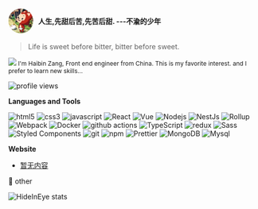 <h4 style="display:flex;align-items:center">
  <img style="border-radius:50%;margin-right:10px" src="/assets/juvenile.jpeg" alt="Hi" width="" height="50" />
  <span>人生,先甜后苦,先苦后甜. ---不渝的少年</span>
</h4>

> Life is sweet before bitter, bitter before sweet.

<p style="font-size:12px">
  <img src="https://raw.githubusercontent.com/iampavangandhi/iampavangandhi/master/gifs/Hi.gif" width="30px">  I'm Haibin Zang, Front end engineer from China. This is my favorite interest. and I prefer to learn new skills...
</p>

![profile views](https://komarev.com/ghpvc/?username=hideInEye&style=plastic)

**Languages and Tools**

<p>
<img alt="html5" src="https://img.shields.io/badge/-HTML5-E34F26?style=flat-square&logo=html5&logoColor=white" />
<img alt="css3" src="https://img.shields.io/badge/-CSS3-E34F26?style=flat-square&logo=css3&logoColor=white" />
<img alt="javascript" src="https://img.shields.io/badge/-JavaScript-E34F26?style=flat-square&logo=javascript&logoColor=white" />
<img alt="React" src="https://img.shields.io/badge/-React-45b8d8?style=flat-square&logo=react&logoColor=white" />
<img alt="Vue" src="https://img.shields.io/badge/-Vue.js-45b8d8?style=flat-square&logo=Vue&logoColor=white" />
<img alt="Nodejs" src="https://img.shields.io/badge/-Nodejs-43853d?style=flat-square&logo=Node.js&logoColor=white" />
<img alt="NestJs" src="https://img.shields.io/badge/-NestJs-ea2845?style=flat-square&logo=nestjs&logoColor=white" />
<img alt="Rollup" src="https://img.shields.io/badge/-Rollup-EC4A3F?style=flat-square&logo=rollup.js&logoColor=white" />
<img alt="Webpack" src="https://img.shields.io/badge/-Webpack-8DD6F9?style=flat-square&logo=webpack&logoColor=white" /> 
<img alt="Docker" src="https://img.shields.io/badge/-Docker-46a2f1?style=flat-square&logo=docker&logoColor=white" />
<img alt="github actions" src="https://img.shields.io/badge/-Github_Actions-2088FF?style=flat-square&logo=github-actions&logoColor=white" />
<!-- <img alt="Google Cloud Platform" src="https://img.shields.io/badge/-Google_Cloud_Platform-1a73e8?style=flat-square&logo=google-cloud&logoColor=white" /> -->
<img alt="TypeScript" src="https://img.shields.io/badge/-TypeScript-007ACC?style=flat-square&logo=typescript&logoColor=white" />
<!-- <img alt="Insomnia" src="https://img.shields.io/badge/-Insomnia-5849BE?style=flat-square&logo=insomnia&logoColor=white" /> -->
<!-- <img alt="Apollo" src="https://img.shields.io/badge/-Apollo%20GraphQL-311C87?style=flat-square&logo=apollo-graphql&logoColor=white" /> -->
<!-- <img alt="Heroku" src="https://img.shields.io/badge/-Heroku-430098?style=flat-square&logo=heroku&logoColor=white" /> -->
<img alt="redux" src="https://img.shields.io/badge/-Redux-764ABC?style=flat-square&logo=redux&logoColor=white" />
<!-- <img alt="ReactiveX" src="https://img.shields.io/badge/-RxJs-B7178C?style=flat-square&logo=reactivex&logoColor=white" /> -->
<!-- <img alt="GraphQL" src="https://img.shields.io/badge/-GraphQL-E10098?style=flat-square&logo=graphql&logoColor=white" /> -->
<img alt="Sass" src="https://img.shields.io/badge/-Sass-CC6699?style=flat-square&logo=sass&logoColor=white" />
<img alt="Styled Components" src="https://img.shields.io/badge/-Styled_Components-db7092?style=flat-square&logo=styled-components&logoColor=white" />
<img alt="git" src="https://img.shields.io/badge/-Git-F05032?style=flat-square&logo=git&logoColor=white" />
<!-- <img alt="angular" src="https://img.shields.io/badge/-Angular-DD0031?style=flat-square&logo=angular&logoColor=white" /> -->
<img alt="npm" src="https://img.shields.io/badge/-NPM-CB3837?style=flat-square&logo=npm&logoColor=white" />
<!-- <img alt="Brave browser" src="https://img.shields.io/badge/-Brave_Browser-FB542B?style=flat-square&logo=brave&logoColor=white" /> -->
<!-- <img alt="d3js" src="https://img.shields.io/badge/-D3.js-F9A03C?style=flat-square&logo=d3.js&logoColor=white" /> -->
<img alt="Prettier" src="https://img.shields.io/badge/-Prettier-F7B93E?style=flat-square&logo=prettier&logoColor=white" />
<img alt="MongoDB" src="https://img.shields.io/badge/-MongoDB-13aa52?style=flat-square&logo=mongodb&logoColor=white" />
<img alt="Mysql" src="https://img.shields.io/badge/-Mysql-764ABC?style=flat-square&logo=Mysql&logoColor=white" />
</p>

**Website**


- [暂无内容]()

<p>🌸 other</p>
<img alt="HideInEye stats" width="360" src="https://github-readme-stats.vercel.app/api?username=HideInEye&show_icons=true&bg_color=320,323031,84a59d&icon_color=b0c4b1&title_color=eec170&text_color=a2a392&include_all_commits=true"><br>
